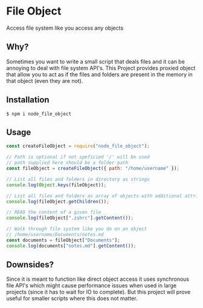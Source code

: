 # File Object

Access file system like you access any objects

## Why?

Sometimes you want to write a small script that deals files and it can be annoying to deal with file
system API's. This Project provides proxied object that allow you to act as if the files and folders
are present in the memory in that object (even they are not).

## Installation

```
$ npm i node_file_object
```

## Usage

```javascript
const createFileObject = require("node_file_object");

// Path is optional if not speficied '/' will be used
// path supplied here should be a folder path
const fileObject = createFileObject({ path: "/home/username" });

// List all files and folders in directory as strings
console.log(Object.keys(fileObject));

// List all files and folders as array of objects with additional attributes
console.log(fileObject.getChildren());

// READ the content of a given file
console.log(fileObject[".zshrc"].getContent());

// Walk through file system like you do on an object
// /home/username/Documents/notes.md
const documents = fileObject["Documents"];
console.log(documents["notes.md"].getContent());
```

## Downsides?

Since it is meant to function like direct object access it uses synchronous file API's which might cause performance issues when used in large projects (since it has to wait for IO to complete). But this project will prove useful for smaller scripts where this does not matter.
